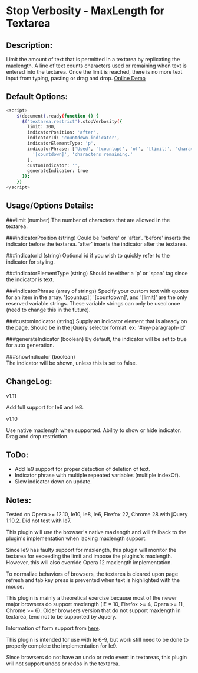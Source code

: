 Stop Verbosity - MaxLength for Textarea
=========================================

Description: 
-------------
Limit the amount of text that is permitted in a textarea by replicating the maxlength. A line of text counts characters used or remaining when text is entered into the textarea. Once the limit is reached, there is no more text input from typing, pasting or drag and drop. [Online Demo](http://jsbin.com/iticir/3/edit)

Default Options:
-------------
```bash
<script>
	$(document).ready(function () {
	  $('textarea.restrict').stopVerbosity({
	    limit: 300,
	    indicatorPosition: 'after',
	    indicatorId: 'countdown-indicator',
	    indicatorElementType: 'p',
	    indicatorPhrase: ['Used', '[countup]', 'of', '[limit]', 'characters.',
	      '[countdown]', 'characters remaining.'
	    ],
	    customIndicator: '',
	    generateIndicator: true
	  });
	})
</script>
```

Usage/Options Details:
-------------
###limit (number)
    The number of characters that are allowed in the textarea.

###indicatorPosition (string)
    Could be 'before' or 'after'. 
    'before' inserts the indicator before the textarea.
    'after' inserts the indicator after the textarea.
	
###indicatorId (string)	
    Optional id if you wish to quickly refer to the indicator for styling.

###indicatorElementType (string)
    Should be either a 'p' or 'span' tag since the indicator is text.

###indicatorPhrase (array of strings)
    Specify your custom text with quotes for an item in the array. 
    '[countup]', '[countdown]', and '[limit]' are the only reserved variable strings. 
    These variable strings can only be used once (need to change this in the future). 

###customIndicator (string)
    Supply an indicator element that is already on the page. 
    Should be in the jQuery selector format. ex: '#my-paragraph-id'

###generateIndicator (boolean)
    By default, the indicator will be set to true for auto generation. 
	
###showIndicator (boolean)	
    The indicator will be shown, unless this is set to false.
   
ChangeLog:
------
v1.11

Add full support for Ie6 and Ie8.

v1.10

Use native maxlength when supported.
Ability to show or hide indicator.
Drag and drop restriction.

ToDo:
------
* Add Ie9 support for proper detection of deletion of text.
* Indicator phrase with multiple repeated variables (multiple indexOf).
* Slow indicator down on update.

Notes:
------
Tested on Opera >= 12.10, Ie10, Ie8, Ie6, Firefox 22, Chrome 28 with jQuery 1.10.2. Did not test with Ie7.

This plugin will use the browser's native maxlength and will fallback to the plugin's implementation when lacking maxlength support.

Since Ie9 has faulty support for maxlength, this plugin will monitor the textarea for exceeding the limit and impose the plugins's maxlength. However, this will also override Opera 12 maxlength implementation.

To normalize behaviors of browsers, the textarea is cleared upon page refresh and tab key press is prevented when text is highlighted with the mouse. 

This plugin is mainly a theoretical exercise because most of the newer major browsers do support maxlength (IE = 10, Firefox >= 4, Opera >= 11, Chrome >= 6). Older browsers version that do not support maxlength in textarea, tend not to be supported by Jquery. 

Information of form support from [here](http://www.wufoo.com/html5/).

This plugin is intended for use with Ie 6-9, but work still need to be done to properly complete the implementation for Ie9.

Since browsers do not have an undo or redo event in textareas, this plugin will not support undos or redos in the textarea.
